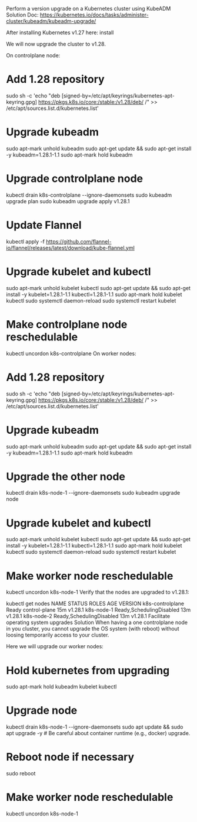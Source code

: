 Perform a version upgrade on a Kubernetes cluster using KubeADM
Solution
Doc: https://kubernetes.io/docs/tasks/administer-cluster/kubeadm/kubeadm-upgrade/

After installing Kubernetes v1.27 here: install

We will now upgrade the cluster to v1.28.

On controlplane node:

# Add 1.28 repository
sudo sh -c 'echo "deb [signed-by=/etc/apt/keyrings/kubernetes-apt-keyring.gpg] https://pkgs.k8s.io/core:/stable:/v1.28/deb/ /" >> /etc/apt/sources.list.d/kubernetes.list'

# Upgrade kubeadm
sudo apt-mark unhold kubeadm
sudo apt-get update && sudo apt-get install -y kubeadm=1.28.1-1.1
sudo apt-mark hold kubeadm

# Upgrade controlplane node
kubectl drain k8s-controlplane --ignore-daemonsets
sudo kubeadm upgrade plan
sudo kubeadm upgrade apply v1.28.1

# Update Flannel
kubectl apply -f https://github.com/flannel-io/flannel/releases/latest/download/kube-flannel.yml

# Upgrade kubelet and kubectl
sudo apt-mark unhold kubelet kubectl
sudo apt-get update && sudo apt-get install -y kubelet=1.28.1-1.1 kubectl=1.28.1-1.1
sudo apt-mark hold kubelet kubectl
sudo systemctl daemon-reload
sudo systemctl restart kubelet

# Make controlplane node reschedulable
kubectl uncordon k8s-controlplane
On worker nodes:

# Add 1.28 repository
sudo sh -c 'echo "deb [signed-by=/etc/apt/keyrings/kubernetes-apt-keyring.gpg] https://pkgs.k8s.io/core:/stable:/v1.28/deb/ /" >> /etc/apt/sources.list.d/kubernetes.list'

# Upgrade kubeadm
sudo apt-mark unhold kubeadm
sudo apt-get update && sudo apt-get install -y kubeadm=1.28.1-1.1
sudo apt-mark hold kubeadm

# Upgrade the other node
kubectl drain k8s-node-1 --ignore-daemonsets
sudo kubeadm upgrade node

# Upgrade kubelet and kubectl
sudo apt-mark unhold kubelet kubectl
sudo apt-get update && sudo apt-get install -y kubelet=1.28.1-1.1 kubectl=1.28.1-1.1
sudo apt-mark hold kubelet kubectl
sudo systemctl daemon-reload
sudo systemctl restart kubelet

# Make worker node reschedulable
kubectl uncordon k8s-node-1
Verify that the nodes are upgraded to v1.28.1:

kubectl get nodes
NAME               STATUS                     ROLES           AGE   VERSION
k8s-controlplane   Ready                      control-plane   15m   v1.28.1
k8s-node-1         Ready,SchedulingDisabled   <none>          13m   v1.28.1
k8s-node-2         Ready,SchedulingDisabled   <none>          13m   v1.28.1
Facilitate operating system upgrades
Solution
When having a one controlplane node in you cluster, you cannot upgrade the OS system (with reboot) without loosing temporarily access to your cluster.

Here we will upgrade our worker nodes:

# Hold kubernetes from upgrading
sudo apt-mark hold kubeadm kubelet kubectl

# Upgrade node
kubectl drain k8s-node-1 --ignore-daemonsets
sudo apt update && sudo apt upgrade -y # Be careful about container runtime (e.g., docker) upgrade.

# Reboot node if necessary
sudo reboot

# Make worker node reschedulable
kubectl uncordon k8s-node-1
